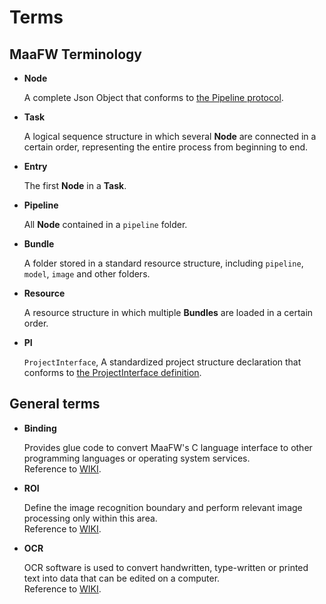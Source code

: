 # Terms

## MaaFW Terminology

- **Node**

    A complete Json Object that conforms to [the Pipeline protocol](3.1-PipelineProtocol.md).

- **Task**

    A logical sequence structure in which several **Node** are connected in a certain order, representing the entire process from beginning to end.

- **Entry**

    The first **Node** in a **Task**.

- **Pipeline**

    All **Node** contained in a `pipeline` folder.

- **Bundle**

    A folder stored in a standard resource structure, including `pipeline`, `model`, `image` and other folders.

- **Resource**

    A resource structure in which multiple **Bundles** are loaded in a certain order.

- **PI**

    `ProjectInterface`, A standardized project structure declaration that conforms to [the ProjectInterface definition](../zh_cn/3.2-ProjectInterface协议.md).

## General terms

- **Binding**

    Provides glue code to convert MaaFW's C language interface to other programming languages ​​or operating system services.  
    Reference to [WIKI](https://en.wikipedia.org/wiki/Language_binding).

- **ROI**

    Define the image recognition boundary and perform relevant image processing only within this area.  
    Reference to [WIKI](https://en.wikipedia.org/wiki/Region_of_interest).

- **OCR**

    OCR software is used to convert handwritten, type-written or printed text into data that can be edited on a computer.  
    Reference to [WIKI](https://en.wikipedia.org/wiki/Optical_character_recognition).
